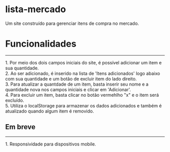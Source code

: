 # lista-mercado
Um site construído para gerenciar itens de compra no mercado.

<h1>Funcionalidades</h1>
<hr>
1. Por meio dos dois campos iniciais do site, é possível adicionar um item e sua quantidade. <br/>
2. Ao ser adicionado, é inserido na lista de 'Itens adicionados' logo abaixo com sua quantidade e um botão de excluir item do lado direito. <br/>
3. Para atualizar a quantdade de um item, basta inserir seu nome e a quantidade nova nos campos iniciais e clicar em 'Adicionar'. </br>
4. Para excluir um item, basta clicar no botão vermehlho "x" e o item será excluído. </br>
5. Utiliza o localStorage para armazenar os dados adicionados e também é atualizado quando algum item é removido.

<h2>Em breve</h2>
<hr>
1. Responsividade para dispositivos mobile.
